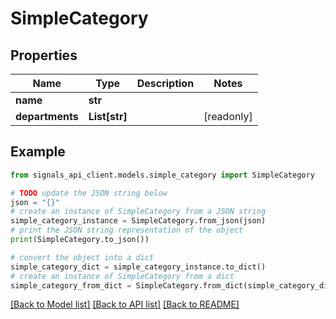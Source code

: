 # SimpleCategory


## Properties

Name | Type | Description | Notes
------------ | ------------- | ------------- | -------------
**name** | **str** |  | 
**departments** | **List[str]** |  | [readonly] 

## Example

```python
from signals_api_client.models.simple_category import SimpleCategory

# TODO update the JSON string below
json = "{}"
# create an instance of SimpleCategory from a JSON string
simple_category_instance = SimpleCategory.from_json(json)
# print the JSON string representation of the object
print(SimpleCategory.to_json())

# convert the object into a dict
simple_category_dict = simple_category_instance.to_dict()
# create an instance of SimpleCategory from a dict
simple_category_from_dict = SimpleCategory.from_dict(simple_category_dict)
```
[[Back to Model list]](../README.md#documentation-for-models) [[Back to API list]](../README.md#documentation-for-api-endpoints) [[Back to README]](../README.md)


